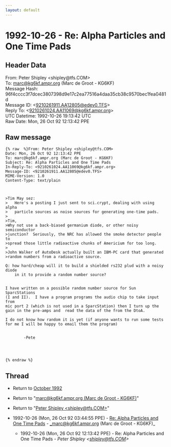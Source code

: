 ```yaml
---
layout: default
---
```


# 1992-10-26 - Re: Alpha Particles and One Time Pads

## Header Data

From: Peter Shipley \<shipley<span>@</span>tfs.COM\><br>
To: marc@kg6kf.ampr.org (Marc de Groot - KG6KF)<br>
Message Hash: 96f4cccc3f7dcec3807398d9e17c2ea77516a4daa35cb38c9570bec1fea0481d<br>
Message ID: \<9210261911.AA12805@edev0.TFS\><br>
Reply To: \<9210261024.AA11069@kg6kf.ampr.org\><br>
UTC Datetime: 1992-10-26 19:13:42 UTC<br>
Raw Date: Mon, 26 Oct 92 12:13:42 PPE<br>

## Raw message

```
{% raw  %}From: Peter Shipley <shipley@tfs.COM>
Date: Mon, 26 Oct 92 12:13:42 PPE
To: marc@kg6kf.ampr.org (Marc de Groot - KG6KF)
Subject: Re: Alpha Particles and One Time Pads
In-Reply-To: <9210261024.AA11069@kg6kf.ampr.org>
Message-ID: <9210261911.AA12805@edev0.TFS>
MIME-Version: 1.0
Content-Type: text/plain



>Tim May sez:
>	Here's a posting I just sent to sci.crypt, dealing with using alpha
>	particle sources as noise sources for generating one-time pads.
>	
>Tim,
>Why not use a back-biased germanium diode, or other noisy semiconductor
>junction?  Seriously, the NRC has allowed the smoke detector people to
>spread those little radioactive chunks of Americium for too long.
>
>John Walker of AutoDesk actually built an IBM-PC card that generated
>random numbers from a radioactive source.

Q: how hard/cheap will it to build a shielded rs232 plud with a noisy diode
    in it to provide a random number source?


I have written on a possible random number source for Sun SparcStations
(I and II).  I have a program programs the audio chip to take input from
mic port 2 (which is not used in a SparcStation) then I turn up the
gain in the pre-amps and  read the data of the from the DtoA.

I do not know how random it is yet (if anyone wants to run some tests
for me I will be happy to email them the program)


		-Pete




{% endraw %}
```

## Thread

+ Return to [October 1992](/archive/1992/10)

+ Return to "[marc<span>@</span>kg6kf.ampr.org (Marc de Groot - KG6KF)](/author/marc_at_kg6kf_ampr_org_marc_de_groot__kg6kf_)"
+ Return to "[Peter Shipley <shipley<span>@</span>tfs.COM>](/author/peter_shipley_shipley_at_tfs_com_)"

+ 1992-10-26 (Mon, 26 Oct 92 03:44:55 PPE) - [Re: Alpha Particles and One Time Pads](/archive/1992/10/235c7c3e14ca0abdb4ef75a7cbe79f081cb2aae7eb5ca8ebfcc604717216bfc1) - _marc@kg6kf.ampr.org (Marc de Groot - KG6KF)_
  + 1992-10-26 (Mon, 26 Oct 92 12:13:42 PPE) - Re: Alpha Particles and One Time Pads - _Peter Shipley \<shipley@tfs.COM\>_

